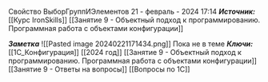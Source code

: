 
Свойство ВыборГруппИЭлементов
 21 - февраль - 2024  17:14 
***Источник:***  [[Курс IronSkills]] [[Занятие 9 - Объектный подход к программированию. Программная работа с объектами конфигурации]]

***Заметка*** 
![[Pasted image 20240221171434.png]]
Пока не в теме
***Ключи:*** [[1С_Конфигурация]] [[2024 год]]  [[Занятие 9 - Объектный подход к программированию. Программная работа с объектами конфигурации]] [[Занятие 9 - Ответы на вопросы]] [[Вопросы по 1С]]